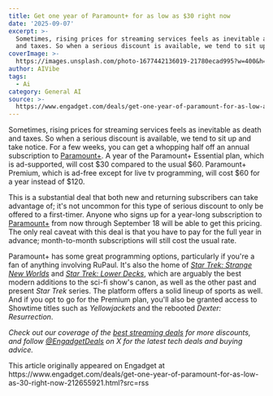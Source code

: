 ```yaml
---
title: Get one year of Paramount+ for as low as $30 right now
date: '2025-09-07'
excerpt: >-
  Sometimes, rising prices for streaming services feels as inevitable as death
  and taxes. So when a serious discount is available, we tend to sit up and...
coverImage: >-
  https://images.unsplash.com/photo-1677442136019-21780ecad995?w=400&h=200&fit=crop&auto=format
author: AIVibe
tags:
  - Ai
category: General AI
source: >-
  https://www.engadget.com/deals/get-one-year-of-paramount-for-as-low-as-30-right-now-212655921.html?src=rss
---
```

<p>Sometimes, rising prices for streaming services feels as inevitable as death and taxes. So when a serious discount is available, we tend to sit up and take notice. For a few weeks, you can get a whopping half off an annual subscription to <a data-i13n="elm:affiliate_link;sellerN:Paramount Plus;elmt:;cpos:1;pos:1" href="https://shopping.yahoo.com/rdlw?merchantId=b0d3a482-802c-4eb1-9616-94f7490562f7&amp;siteId=us-engadget&amp;pageId=1p-autolink&amp;contentUuid=855ca62e-ee52-453f-91a1-14fbe4f4bd6a&amp;featureId=text-link&amp;merchantName=Paramount+Plus&amp;linkText=Paramount%2B&amp;custData=eyJzb3VyY2VOYW1lIjoiV2ViLURlc2t0b3AtVmVyaXpvbiIsImxhbmRpbmdVcmwiOiJodHRwczovL3d3dy5wYXJhbW91bnRwbHVzLmNvbS8iLCJjb250ZW50VXVpZCI6Ijg1NWNhNjJlLWVlNTItNDUzZi05MWExLTE0ZmJlNGY0YmQ2YSIsIm9yaWdpbmFsVXJsIjoiaHR0cHM6Ly93d3cucGFyYW1vdW50cGx1cy5jb20vIn0&amp;signature=AQAAAcOKUU1vXUXbEUW7l4rCKNUFLhf9Zv8VyJSYD7ySdLSg&amp;gcReferrer=https%3A%2F%2Fwww.paramountplus.com%2F" class="rapid-with-clickid" data-original-link="https://www.paramountplus.com/">Paramount+</a>. A year of the Paramount+ Essential plan, which is ad-supported, will cost $30 compared to the usual $60. Paramount+ Premium, which is ad-free except for live tv programming, will cost $60 for a year instead of $120.</p> 
<p> <core-commerce id="3bdb2f3abd5e487ea7660b9423be2e46" data-type="product-list" data-original-url="https://www.paramountplus.com"></core-commerce></p> 
<p>This is a substantial deal that both new and returning subscribers can take advantage of; it's not uncommon for this type of serious discount to only be offered to a first-timer. Anyone who signs up for a year-long subscription to <a data-i13n="elm:context_link;elmt:doNotAffiliate;cpos:2;pos:1" class="no-affiliate-link" href="https://www.engadget.com/entertainment/streaming/best-streaming-services-154527042.html">Paramount+</a> from now through September 18 will be able to get this pricing. The only real caveat with this deal is that you have to pay for the full year in advance; month-to-month subscriptions will still cost the usual rate.</p> <span id="end-legacy-contents"></span> 
<p>Paramount+ has some great programming options, particularly if you're a fan of anything involving RuPaul. It's also the home of <a data-i13n="elm:context_link;elmt:doNotAffiliate;cpos:3;pos:1" class="no-affiliate-link" href="https://www.engadget.com/entertainment/tv-movies/star-trek-strange-new-worlds-third-season-falls-short-of-its-second-020030139.html"><em>Star Trek: Strange New Worlds</em></a> and <a data-i13n="elm:context_link;elmt:doNotAffiliate;cpos:4;pos:1" class="no-affiliate-link" href="https://www.engadget.com/entertainment/tv-movies/star-trek-lower-decks-ends-on-a-new-beginning-140003832.html"><em>Star Trek: Lower Decks</em></a>, which are arguably the best modern additions to the sci-fi show's canon, as well as the other past and present <em>Star Trek</em> series. The platform offers a solid lineup of sports as well. And if you opt to go for the Premium plan, you'll also be granted access to Showtime titles such as <em>Yellowjackets</em> and the rebooted <em>Dexter: Resurrection</em>.</p> 
<p><em>Check out our coverage of the </em><a data-i13n="cpos:5;pos:1" href="https://www.engadget.com/deals/best-streaming-service-deals-133028980.html"><em>best streaming deals</em></a><em> for more discounts, and follow </em><a data-i13n="cpos:6;pos:1" href="https://twitter.com/EngadgetDeals"><em>@EngadgetDeals</em></a><em> on X for the latest tech deals and buying advice.</em></p>This article originally appeared on Engadget at https://www.engadget.com/deals/get-one-year-of-paramount-for-as-low-as-30-right-now-212655921.html?src=rss
